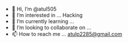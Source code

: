 - 👋 Hi, I’m @atul505
- 👀 I’m interested in ... Hacking
- 🌱 I’m currently learning ...
- 💞️ I’m looking to collaborate on ...
- 📫 How to reach me ... atulp2285@gmail.com

<!---
atul505/atul505 is a ✨ special ✨ repository because its `README.md` (this file) appears on your GitHub profile.
You can click the Preview link to take a look at your changes.
--->
